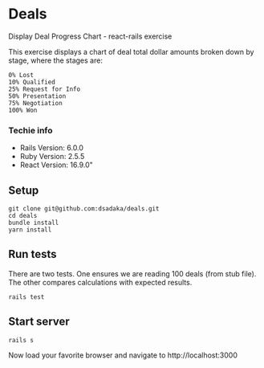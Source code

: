 # Deals
Display Deal Progress Chart - react-rails exercise

This exercise displays a chart of deal total dollar amounts broken down by stage, where the
stages are:
```
0% Lost
10% Qualified
25% Request for Info
50% Presentation
75% Negotiation
100% Won
```

### Techie info
- Rails Version: 6.0.0
- Ruby Version: 2.5.5
- React Version: 16.9.0"
## Setup
```
git clone git@github.com:dsadaka/deals.git
cd deals
bundle install
yarn install
```
## Run tests
There are two tests.  One ensures we are reading 100 deals (from stub file). The other compares calculations with expected results.
```
rails test
```
## Start server
```
rails s
```
Now load your favorite browser and navigate to http://localhost:3000
